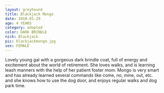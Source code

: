 ```yaml
---
layout: greyhound
title: Blackjack Mongo
date: 2010-01-29
age: 4 YEARS
category: adopted
color: DARK BRINDLE
nick: Blackjack
pic: blackjackmongo.jpg
sex: FEMALE
---
```


Lovely young gal with a gorgeous dark brindle coat, full of energy and excitement about the world of
retirement. She loves walks, and is learning leash manners with the help of her patient foster mom. Mongo is very smart
and has already learned several commands like come, no, mine, out, etc. and she knows how to use the dog door, and
enjoys regular walks and dog park time.
